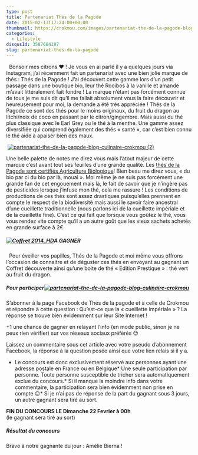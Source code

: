 ```yaml
---
type: post
title: Partenariat Thés de la Pagode
date: 2015-02-13T17:24:00+00:00
thumbnail: https://crokmou.com/images/partenariat-the-de-la-pagode-blog-culinaire-crokmou-1.jpg
categories: 
  - Lifestyle
disqusId: 3587684197
slug: partenariat-thes-de-la-pagode
---
```


  Bonsoir mes citrons ❤ ! Je vous en ai parlé il y a quelques jours via Instagram, j’ai récemment fait un partenariat avec une bien jolie marque de thés : Thés de la Pagode ! J’ai découvert cette gamme lors d’un petit passage dans une boutique bio, leur thé Rooibos à la vanille et amande m’avait littéralement fait fondre ! La marque n’étant pas forcément connue de tous je me suis dit qu’il me fallait absolument vous la faire découvrir et heureusement pour moi, la demande a été très appréciée ! Thés de la Pagode ce sont des thés pour le moins originaux, du fruit du dragon au litchi/noix de coco en passant par le citron/gingembre. Mais aussi du thé plus classique avec le Earl Grey ou le thé à la menthe. Une gamme assez diversifiée qui comprend également des thés « santé », car c’est bien connu le thé aide à apaiser bien des maux.

 [![partenariat-the-de-la-pagode-blog-culinaire-crokmou (2)](http://www.crokmou.com/wp-content/uploads/2015/03/partenariat-the-de-la-pagode-blog-culinaire-crokmou-2.jpg)](http://www.crokmou.com/wp-content/uploads/2015/03/partenariat-the-de-la-pagode-blog-culinaire-crokmou-2.jpg)

Une belle palette de notes me direz vous mais l’atout majeur de cette marque c’est avant tout ses feuilles d’une grande qualité. Les [thés de la Pagode sont certifiés Agriculture Biologique](http://www.thesdelapagode.com/content/147-pourquoi-du-the-bio)! Bien beau me direz vous, « du bio par ci du bio par là, mouai ». Moi même je ne suis pas forcément une grande fan de cet engouement mais là, le fait de savoir que je n’ingère pas de pesticides lorsque j’infuse mon thé, cela me rassure ! Les conditions de productions de ces thés sont assez drastiques puisqu’elles prennent en compte le respect de la biodiversité mais aussi le savoir faire ancestral d’une cueillette traditionnelle (nous parlons ici de la cueillette impériale et de la cueillette fine). C’est ce qui fait que lorsque vous goûtez le thé, vous vous rendez vite compte qu’il a un autre goût que les vieux sachets achetés en grande surface à 2€.  

##### [![Coffret 2014_HD](http://www.crokmou.com/wp-content/uploads/2015/02/Coffret-2014_HD.jpg)](http://www.crokmou.com/wp-content/uploads/2015/02/Coffret-2014_HD.jpg)A GAGNER

  Pour éveiller vos papilles, Thés de la Pagode et moi même vous offrons l’occasion de connaitre et de déguster ces thés en envoyant au gagnant un Coffret découverte ainsi qu’une boite de thé « Edition Prestique » : thé vert au fruit du dragon.        

##### Pour participer[![partenariat-the-de-la-pagode-blog-culinaire-crokmou](http://www.crokmou.com/wp-content/uploads/2015/03/partenariat-the-de-la-pagode-blog-culinaire-crokmou.jpg)](http://www.crokmou.com/wp-content/uploads/2015/03/partenariat-the-de-la-pagode-blog-culinaire-crokmou.jpg)

S’abonner à la page Facebook de Thés de la pagode et à celle de Crokmou et répondre à cette question : Qu’est-ce que la « cueillette impériale » ? La réponse se trouve bien évidemment sur leur Site Internet !

+1 une chance de gagner en relayant l’info (en mode public, sinon je ne peux rien vérifier) sur vos réseaux sociaux préférés 😉

Laissez un commentaire sous cet article avec votre pseudo d’abonnement Facebook, la réponse à la question posée ainsi que votre lien relais si il y a.

*   Le concours est donc exclusivement réservé aux personnes ayant une adresse postale en France ou en Belgique*   Une seule participation par personne. Toute personne susceptible de tricher sera automatiquement exclue du concours.*   Si il manque la moindre info dans votre commentaire, la participation sera bien évidemment non prise en compte 😉*   Si je n’ai pas de réponse de la part du gagnant sous 3 jours, un autre gagnant sera tiré au sort. 

**FIN DU CONCOURS LE Dimanche 22 Fevrier à 00h**  
(le gagnant sera tiré au sort)

##### Résultat du concours

Bravo à notre gagnante du jour : Amélie Bierna !
